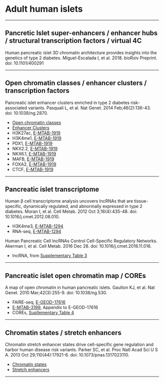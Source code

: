 Adult human islets
==============================

***

## Pancretic Islet super-enhancers / enhancer hubs / structural transcription factors / virtual 4C
Human pancreatic islet 3D chromatin architecture provides insights into the genetics of type 2 diabetes. 
Miguel-Escalada I, et al. 2018. bioRxiv Preprint. doi: 10.1101/400291

***

## Open chromatin classes / enhancer clusters / transcription factors
Pancreatic islet enhancer clusters enriched in type 2 diabetes risk-associated variants. Pasquali L, et al. Nat Genet. 2014 Feb;46(2):136-43. doi: 10.1038/ng.2870.

- [Open chromatin classes](https://images.nature.com/original/nature-assets/ng/journal/v46/n2/source_data/ng.2870-f2.xlsx)
- [Enhancer Clusters](https://images.nature.com/original/nature-assets/ng/journal/v46/n2/source_data/ng.2870-sf6.xlsx)
- H3K27ac, [E-MTAB-1919](http://www.ebi.ac.uk/arrayexpress/experiments/E-MTAB-1919/samples/?s_page=1&s_pagesize=50)
- H3K4me1, [E-MTAB-1919](http://www.ebi.ac.uk/arrayexpress/experiments/E-MTAB-1919/samples/?s_page=1&s_pagesize=50)
- PDX1, [E-MTAB-1919](http://www.ebi.ac.uk/arrayexpress/experiments/E-MTAB-1919/samples/?s_page=1&s_pagesize=50)
- NKX2.2, [E-MTAB-1919](http://www.ebi.ac.uk/arrayexpress/experiments/E-MTAB-1919/samples/?s_page=1&s_pagesize=50)
- NKX6.1, [E-MTAB-1919](http://www.ebi.ac.uk/arrayexpress/experiments/E-MTAB-1919/samples/?s_page=1&s_pagesize=50)
- MAFB, [E-MTAB-1919](http://www.ebi.ac.uk/arrayexpress/experiments/E-MTAB-1919/samples/?s_page=1&s_pagesize=50)
- FOXA2, [E-MTAB-1919](http://www.ebi.ac.uk/arrayexpress/experiments/E-MTAB-1919/samples/?s_page=1&s_pagesize=50)
- CTCF, [E-MTAB-1919](http://www.ebi.ac.uk/arrayexpress/experiments/E-MTAB-1919/samples/?s_page=1&s_pagesize=50)

***

## Pancreatic islet transcriptome

Human β cell transcriptome analysis uncovers lncRNAs that are tissue-specific, dynamically regulated, and abnormally expressed in type 2 diabetes. Moran I, et al. Cell Metab. 2012 Oct 3;16(4):435-48. doi: 10.1016/j.cmet.2012.08.010.

- H3K4me3, [E-MTAB-1294](http://www.ebi.ac.uk/arrayexpress/experiments/E-MTAB-1294/)
- RNA-seq, [E-MTAB-1294](http://www.ebi.ac.uk/arrayexpress/experiments/E-MTAB-1294/)

Human Pancreatic Cell lncRNAs Control Cell-Specific Regulatory Networks. Akerman I, et al. Cell Metab. 2016 Dec 28. doi: 10.1016/j.cmet.2016.11.016.

- lncRNA, from [Supplementary Table 3](http://www.cell.com/cms/attachment/2077961182/2070910817/mmc4.xlsx)

***

## Pancreatic islet open chromatin map / COREs

A map of open chromatin in human pancreatic islets. Gaulton KJ, et al. Nat Genet. 2010 Mar;42(3):255-9. doi: 10.1038/ng.530.

- FAIRE-seq, [E-GEOD-17616](http://www.ebi.ac.uk/arrayexpress/experiments/E-GEOD-17616/)
- [E-MTAB-3199](http://www.ebi.ac.uk/arrayexpress/experiments/E-MTAB-3199/), Appendix to E-GEOD-17616
- COREs, [Supllementary Table 4](https://www.ncbi.nlm.nih.gov/pmc/articles/PMC2828505/bin/NIHMS170210-supplement-4.xls)

***

## Chromatin states / stretch enhancers
Chromatin stretch enhancer states drive cell-specific gene regulation and harbor human disease risk variants. Parker SC, et al. Proc Natl Acad Sci U S A. 2013 Oct 29;110(44):17921-6. doi: 10.1073/pnas.1317023110.

- [Chromatin states](http://www.ncbi.nlm.nih.gov/geo/query/acc.cgi?acc=GSE51311)
- [Stretch enhancers](http://research.nhgri.nih.gov/manuscripts/Collins/islet_chromatin/hg19/ChromHMM/stretch-enhancers.tar)

***

